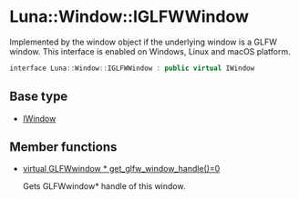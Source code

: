 # Luna::Window::IGLFWWindow
Implemented by the window object if the underlying window is a GLFW window. This interface is enabled on Windows, Linux and macOS platform. 

```c++
interface Luna::Window::IGLFWWindow : public virtual IWindow
```

## Base type
* [IWindow](struct_luna_1_1_window_1_1_i_window.md)
## Member functions
* [virtual GLFWwindow * get_glfw_window_handle()=0](struct_luna_1_1_window_1_1_i_g_l_f_w_window_1af5bb839cd6a47d65b4369f3ddad2cef1.md)

    Gets GLFWwindow* handle of this window. 

